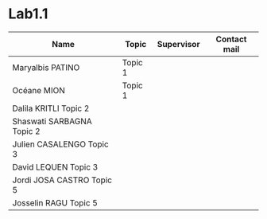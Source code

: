 # Lab1.1



| Name  | Topic  | Supervisor |Contact mail  | 
|---|---|---|---|
| Maryalbis PATINO	|Topic 1|||
|Océane MION	|Topic 1|||
|Dalila KRITLI	Topic 2|||
|Shaswati SARBAGNA	Topic 2|||
|Julien CASALENGO	Topic 3|||
|David LEQUEN	Topic 3|||
|Jordi JOSA CASTRO	Topic 5|||
|Josselin RAGU	Topic 5|||

